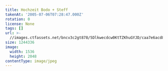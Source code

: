 ```yaml
---
title: Hochzeit Bodo + Steff
takenAt: '2005-07-06T07:28:47.000Z'
rotation: 0
license: None
tags: []
url: >-
  //images.ctfassets.net/bncv3c2gt878/5Dlkwecdcw0KtTZKhuGYJD/caa7e6acd8f57dac55f4c0fc6a514caa/hochzeit-bodo--steff_4559741599_o
size: 1244336
image:
  width: 1536
  height: 2048
contentType: image/jpeg
---
```


